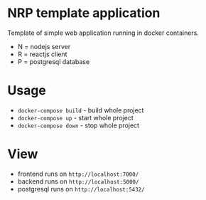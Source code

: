 # NRP template application
Template of simple web application running in docker containers.
- N = nodejs server
- R = reactjs client
- P = postgresql database

# Usage
- `docker-compose build` - build whole project
- `docker-compose up` - start whole project
- `docker-compose down` - stop whole project

# View
- frontend runs on `http://localhost:7000/`
- backend runs on `http://localhost:5000/`
- postgresql runs on `http://localhost:5432/`